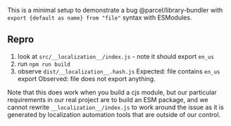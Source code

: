 This is a minimal setup to demonstrate a bug @parcel/library-bundler with `export {default as name} from "file"` syntax with ESModules.

## Repro
1. look at `src/__localization__/index.js` - note it should export `en_us`
2. run `npm run build` 
3. observe `dist/__localization__.hash.js`
Expected: file contains `en_us` export
Observed: file does not export anything.

Note that this does work when you build a cjs module, but our particular requirements in our real project are to build an ESM package, and we cannot rewrite `__localization__/index.js` to work around the issue as it is generated by localization automation tools that are outside of our control.

